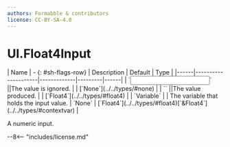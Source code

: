 ```yaml
---
authors: Formabble & contributors
license: CC-BY-SA-4.0
---
```



# UI.Float4Input

<div class="sh-parameters" markdown="1">
| Name | - {: #sh-flags-row} | Description | Default | Type |
|------|---------------------|-------------|---------|------|
| `<input>` ||The value is ignored. | | [`None`](../../types/#none) |
| `<output>` ||The value produced. | | [`Float4`](../../types/#float4) |
| `Variable` |  | The variable that holds the input value. | `None` | [`Float4`](../../types/#float4)[`&Float4`](../../types/#contextvar) |

</div>

A numeric input.

--8<-- "includes/license.md"

